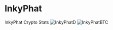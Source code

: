 # InkyPhat
InkyPhat Crypto Stats
![InkyPhatD](https://i.imgur.com/Q9E8ob0.jpg)
![InkyPhatBTC](https://i.imgur.com/oBU6fww.jpg)
